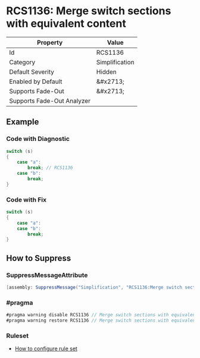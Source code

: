 # RCS1136: Merge switch sections with equivalent content

| Property | Value |
| -------- | ----- |
| Id | RCS1136 |
| Category | Simplification |
| Default Severity | Hidden |
| Enabled by Default | &\#x2713; |
| Supports Fade\-Out | &\#x2713; |
| Supports Fade\-Out Analyzer |  |

## Example

### Code with Diagnostic

```csharp
switch (s)
{
    case "a":
        break; // RCS1136
    case "b":
        break;
}
```

### Code with Fix

```csharp
switch (s)
{
    case "a":
    case "b":
        break;
}
```

## How to Suppress

### SuppressMessageAttribute

```csharp
[assembly: SuppressMessage("Simplification", "RCS1136:Merge switch sections with equivalent content.", Justification = "<Pending>")]
```

### \#pragma

```csharp
#pragma warning disable RCS1136 // Merge switch sections with equivalent content.
#pragma warning restore RCS1136 // Merge switch sections with equivalent content.
```

### Ruleset

* [How to configure rule set](../HowToConfigureAnalyzers.md)

